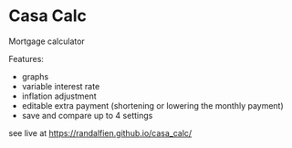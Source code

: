 # Casa Calc
Mortgage calculator

Features: 
+ graphs
+ variable interest rate
+ inflation adjustment
+ editable extra payment (shortening or lowering the monthly payment)
+ save and compare up to 4 settings

see live at https://randalfien.github.io/casa_calc/